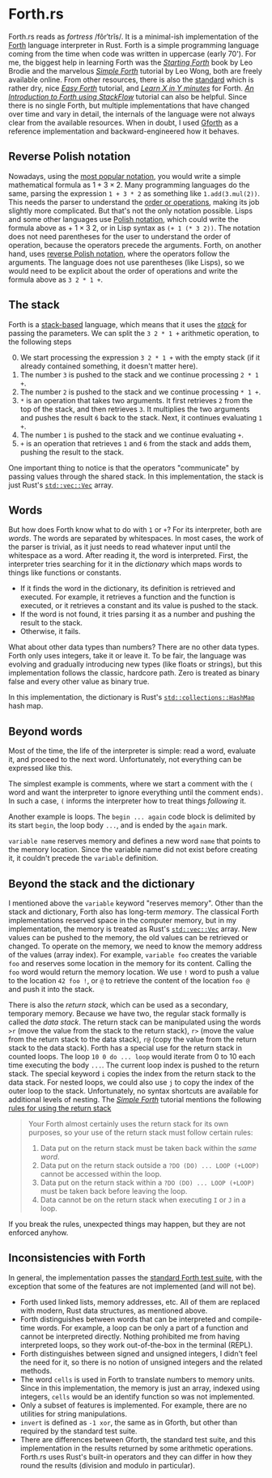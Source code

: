 # Forth\.rs

Forth\.rs reads as *fortress* /fôr′trĭs/. It is a minimal-ish implementation of the [Forth] language interpreter in Rust.
Forth is a simple programming language coming from the time when code was written in uppercase (early 70').
For me, the biggest help in learning Forth was the [*Starting Forth*] book by Leo Brodie and the marvelous
[*Simple Forth*] tutorial by Leo Wong, both are freely available online. From other resources, there is also the
[standard] which is rather dry, nice [*Easy Forth*] tutorial, and [*Learn X in Y minutes*] for Forth.
[*An Introduction to Forth using StackFlow*] tutorial can also be helpful. Since there is no single Forth, but
multiple implementations that have changed over time and vary in detail, the internals of the language were not always
clear from the available resources. When in doubt, I used [Gforth] as a reference implementation and backward-engineered
how it behaves.

## Reverse Polish notation

Nowadays, using the [most popular notation], you would write a simple mathematical formula as 
$1 + 3 \times 2$. Many programming languages do the same, parsing the expression `1 + 3 * 2` 
as something like `1.add(3.mul(2))`. This needs the parser to understand the [order or operations], making its job
slightly more complicated. But that's not the only notation possible. Lisps and some other languages use
[Polish notation], which could write the formula above as $+\  1 \times 3 \ 2$, or in Lisp syntax as `(+ 1 (* 3 2))`.
The notation does not need parentheses for the user to understand the order of operation, because the operators
precede the arguments. Forth, on another hand, uses [reverse Polish notation], where the operators follow the arguments.
The language does not use parentheses (like Lisps), so we would need to be explicit about the order of operations
and write the formula above as `3 2 * 1 +`.

## The stack

Forth is a [stack-based] language, which means that it uses the [*stack*] for passing the parameters. We can split the
`3 2 * 1 +` arithmetic operation, to the following steps

 0. We start processing the expression `3 2 * 1 +` with the empty stack (if it already contained something, it doesn't matter here).
 1. The number `3` is pushed to the stack and we continue processing `2 * 1 +`.
 2. The number `2` is pushed to the stack and we continue processing `* 1 +`.
 3. `*` is an operation that takes two arguments. It first retrieves `2` from the top of the stack, and then retrieves `3`. 
 It multiplies the two arguments and pushes the result `6` back to the stack. Next, it continues evaluating `1 +`.
 4. The number `1` is pushed to the stack and we continue evaluating `+`.
 5. `+` is an operation that retrieves `1` and `6` from the stack and adds them, pushing the result to the stack.

One important thing to notice is that the operators "communicate" by passing values through the shared stack. In this
implementation, the stack is just Rust's [`std::vec::Vec`] array.

## Words

But how does Forth know what to do with `1` or `+`? For its interpreter, both are *words*. The words are separated 
by whitespaces. In most cases, the work of the parser is trivial, as it just needs to read whatever input until
the whitespace as a word. After reading it, the word is interpreted. First, the interpreter tries searching for it in
the *dictionary* which maps words to things like functions or constants.

* If it finds the word in the dictionary, its definition is retrieved and executed. For example, it retrieves
a function and the function is executed, or it retrieves a constant and its value is pushed to the stack.
* If the word is not found, it tries parsing it as a number and pushing the result to the stack.
* Otherwise, it fails.

What about other data types than numbers? There are no other data types. Forth only uses integers, take it or leave it.
To be fair, the language was evolving and gradually introducing new types (like floats or strings), but this
implementation follows the classic, hardcore path. Zero is treated as binary false and every other value as binary true.

In this implementation, the dictionary is Rust's [`std::collections::HashMap`] hash map.

## Beyond words

Most of the time, the life of the interpreter is simple: read a word, evaluate it, and proceed to the next word. 
Unfortunately, not everything can be expressed like this.

The simplest example is comments, where we start a comment with the `(` word and want the interpreter to ignore
everything until the comment ends`)`. In such a case, `(` informs the interpreter how to treat things *following* it.

Another example is loops. The `begin ... again` code block is delimited by its start `begin`, the loop body `...`, and
is ended by the `again` mark.

`variable name` reserves memory and defines a new word `name` that points to the memory location. Since
the variable name did not exist before creating it, it couldn't precede the `variable` definition.

## Beyond the stack and the dictionary

I mentioned above the `variable` keyword "reserves memory". Other than the stack and dictionary, Forth also has
long-term *memory*. The classical Forth implementations reserved space in the computer memory, but in my
implementation, the memory is treated as Rust's [`std::vec::Vec`] array. New values can be pushed to the memory,
the old values can be retrieved or changed. To operate on the memory, we need to know the memory address of the 
values (array index). For example, `variable foo` creates the variable `foo` and reserves some location in the memory
for its content. Calling the `foo` word would return the memory location. We use `!` word to push a value
to the location `42 foo !`, or `@` to retrieve the content of the location `foo @` and push it into the stack.

There is also the *return stack*, which can be used as a secondary, temporary memory. Because we have two, the regular
stack formally is called the *data stack*. The return stack can be manipulated using the words `>r` (move the value from
the stack to the return stack), `r>` (move the value from the return stack to the data stack), `r@` (copy the value from
the return stack to the data stack). Forth has a special use for the return stack in counted loops.
The loop `10 0 do ... loop` would iterate from 0 to 10 each time executing the body `...`. The current loop index is
pushed to the return stack. The special keyword `i` copies the index from the return stack to the data stack. For nested
loops, we could also use `j` to copy the index of the outer loop to the stack. Unfortunately, no syntax shortcuts are
available for additional levels of nesting. The [*Simple Forth*] tutorial mentions the following
[rules for using the return stack]

> Your Forth almost certainly uses the return stack for its own purposes, so your use of the return stack must follow
> certain rules:
> 1. Data put on the return stack must be taken back within the *same word*.
> 2. Data put on the return stack outside a `?DO (DO) ... LOOP (+LOOP)` cannot be accessed within the loop.
> 3. Data put on the return stack within a `?DO (DO) ... LOOP (+LOOP)` must be taken back before leaving the loop.
> 4. Data cannot be on the return stack when executing `I` or `J` in a loop.

If you break the rules, unexpected things may happen, but they are not enforced anyhow.

## Inconsistencies with Forth

In general, the implementation passes the [standard Forth test suite], with the exception that some of the 
features are not implemented (and will not be).

* Forth used linked lists, memory addresses, etc. All of them are replaced with modern, Rust data structures, as
  mentioned above.
* Forth distinguishes between words that can be interpreted and compile-time words. For example, a loop can be only
  a part of a function and cannot be interpreted directly. Nothing prohibited me from having interpreted loops,
  so they work out-of-the-box in the terminal (REPL).
* Forth distinguishes between signed and unsigned integers, I didn't feel the need for it, so there is no
  notion of unsigned integers and the related methods.
* The word `cells` is used in Forth to translate numbers to memory units. Since in this implementation, the memory is
  just an array, indexed using integers, `cells` would be an identify function so was not implemented.
* Only a subset of features is implemented. For example, there are no utilities for string manipulations.
* `invert` is defined as `-1 xor`, the same as in Gforth, but other than required by the standard test suite.
* There are differences between Gforth, the standard test suite, and this implementation in the results
  returned by some arithmetic operations. Forth\.rs uses Rust's built-in operators and they can differ in how they round
  the results (division and modulo in particular).


 [Forth]: https://en.wikipedia.org/wiki/Forth_(programming_language)
 [*Starting Forth*]: https://www.forth.com/starting-forth/
 [*Simple Forth*]: http://www.murphywong.net/hello/simple.htm
 [standard]: https://forth-standard.org
 [*Easy Forth*]: https://skilldrick.github.io/easyforth/
 [*An Introduction to Forth using StackFlow*]: http://www.forth.org/forth_intro/stackflo.htm
 [*Learn X in Y minutes*]: https://learnxinyminutes.com/docs/forth/
 [most popular notation]: https://en.wikipedia.org/wiki/Infix_notation
 [order or operations]: https://en.wikipedia.org/wiki/Order_of_operations
 [Polish notation]: https://en.wikipedia.org/wiki/Polish_notation
 [reverse Polish notation]: https://en.wikipedia.org/wiki/Reverse_Polish_notation
 [stack-based]: https://en.wikipedia.org/wiki/Stack-oriented_programming
 [*stack*]: https://www.forth.com/starting-forth/1-forth-stacks-dictionary/#The_Stack_Forth8217s_Workspace_for_Arithmetic
 [`std::vec::Vec`]: https://doc.rust-lang.org/std/vec/struct.Vec.html
 [rules for using the return stack]: http://www.murphywong.net/hello/simple.htm#L20
 [`std::collections::HashMap`]: https://doc.rust-lang.org/std/collections/struct.HashMap.html
 [Gforth]: https://www.gnu.org/software/gforth/
 [standard Forth test suite]: https://forth-standard.org/standard/testsuite
